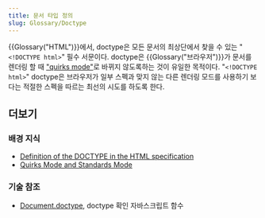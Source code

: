 ```yaml
---
title: 문서 타입 정의
slug: Glossary/Doctype
---
```

{{Glossary("HTML")}}에서, doctype은 모든 문서의 최상단에서 찾을 수 있는 "`<!DOCTYPE html>`" 필수 서문이다. doctype은 {{Glossary("브라우저")}}가 문서를 렌더링 할 때 ["quirks mode"](/ko/docs/Quirks_Mode_and_Standards_Mode)로 바뀌지 않도록하는 것이 유일한 목적이다. "`<!DOCTYPE html>`" doctype은 브라우저가 일부 스펙과 맞지 않는 다른 렌더링 모드를 사용하기 보다는 적절한 스펙을 따르는 최선의 시도를 하도록 한다.

## 더보기

### 배경 지식

- [Definition of the DOCTYPE in the HTML specification](https://html.spec.whatwg.org/multipage/syntax.html#the-doctype)
- [Quirks Mode and Standards Mode](/ko/docs/Quirks_Mode_and_Standards_Mode)

### 기술 참조

- [Document.doctype](/ko/docs/Web/API/Document/doctype), doctype 확인 자바스크립트 함수
